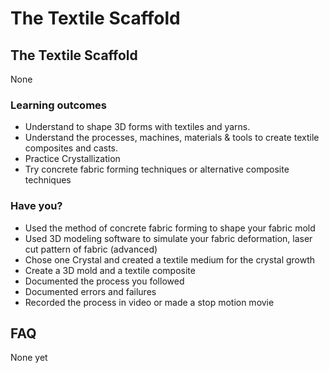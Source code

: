# The Textile Scaffold

## The Textile Scaffold

None
### Learning outcomes

* Understand to shape 3D forms with textiles and yarns.
* Understand the processes, machines, materials & tools to create textile composites and casts.
* Practice Crystallization
* Try concrete fabric forming techniques or alternative composite techniques

### Have you?

* Used the method of concrete fabric forming to shape your fabric mold
* Used 3D modeling software to simulate your fabric deformation, laser cut pattern of fabric (advanced)
* Chose one Crystal and created a textile medium for the crystal growth
* Create a 3D mold and a textile composite
* Documented the process you followed
* Documented errors and failures
* Recorded the process in video or made a stop motion movie

## FAQ

None yet

